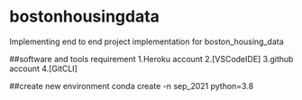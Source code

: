 # bostonhousingdata
Implementing end to end project implementation for boston_housing_data

##software and tools requirement
1.Heroku account
2.[VSCodeIDE]
3.github account
4.[GitCLI]

##create new environment
conda create -n sep_2021 python=3.8